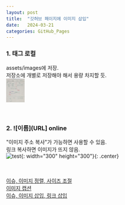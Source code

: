 ```yaml
---
layout: post
title:  "깃허브 페이지에 이미지 삽입"
date:   2024-03-21
categories: GitHub_Pages
---
```


### 1. <img>태그 로컬
assets/images에 저장. <br>
저장소에 개별로 저장해야 해서 용량 차지할 듯.<br>
<img src="/assets/images/java1/day06 배열.jpg" width="10%" height="10%" title="Array" alt="아무거나"/> 

<br>

### 2. ![이름](URL] online
"이미지 주소 복사"가 가능하면 사용할 수 있음.<br>
링크 복사하면 이미지가 뜨지 않음.<br>
![test](https://cdn-icons-png.flaticon.com/128/13879/13879378.png){: width="300" height="300"}{: .center}


<br><br>
[이슈, 이미지 정렬, 사이즈 조절](https://hyeonjiwon.github.io/blog/markdown_img/) <br>
[이미지 캡션](https://blog.jaeyoon.io/2017/12/jekyll-image.html) <br>
[이슈, 이미지 삽입, 링크 삽입](https://velog.io/@uzchu/Github-%EB%B8%94%EB%A1%9C%EA%B7%B8-image-%EC%82%BD%EC%9E%85%ED%95%98%EA%B8%B0)
